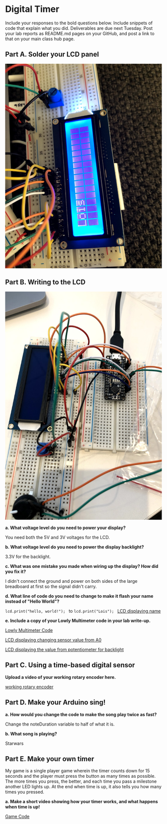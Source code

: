 # Digital Timer
 
Include your responses to the bold questions below. Include snippets of code that explain what you did. Deliverables are due next Tuesday. Post your lab reports as README.md pages on your GitHub, and post a link to that on your main class hub page.

## Part A. Solder your LCD panel

![](2.png)

## Part B. Writing to the LCD

![](1.png)
 
**a. What voltage level do you need to power your display?**

You need both the 5V and 3V voltages for the LCD.

**b. What voltage level do you need to power the display backlight?**

3.3V for the backlight.
   
**c. What was one mistake you made when wiring up the display? How did you fix it?**

I didn't connect the ground and power on both sides of the large breadboard at first so the signal didn't carry.

**d. What line of code do you need to change to make it flash your name instead of "Hello World"?**

`lcd.print("hello, world!"); ` to `lcd.print("Lois"); `
[LCD displaying name](https://drive.google.com/file/d/1UjGtrRICOlj7UK4lj58Ong_veThMRhL4/view?usp=sharing)
 
**e. Include a copy of your Lowly Multimeter code in your lab write-up.**

[Lowly Multimeter Code](Display1.ino)

[LCD displaying changing sensor value from A0](https://drive.google.com/file/d/10nY--HQq6kHgJg0detcRQ1o02ccEcFo4/view?usp=sharing)

[LCD displaying the value from potentiometer for backlight](https://drive.google.com/file/d/1TRVRLEWVAfv1W8L73NVyGgkljWLOVFCA/view?usp=sharing)

## Part C. Using a time-based digital sensor

**Upload a video of your working rotary encoder here.**

[working rotary encoder](https://drive.google.com/file/d/1oizlaBKBPa-WLxRmf7upgwAS2WnnwBhu/view?usp=sharing)

## Part D. Make your Arduino sing!

**a. How would you change the code to make the song play twice as fast?**

Change the noteDuration variable to half of what it is.
 
**b. What song is playing?**

Starwars


## Part E. Make your own timer

My game is a single player game wherein the timer counts down for 15 seconds and the player must press the button as many times as possible. The more times you press, the better, and each time you pass a milestone another LED lights up. At the end when time is up, it also tells you how many times you pressed. 

**a. Make a short video showing how your timer works, and what happens when time is up!**

[Game Code](Timer_lab2.ino)

